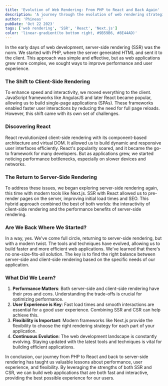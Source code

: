 ```yaml
---
title: 'Evolution of Web Rendering: From PHP to React and Back Again'
description: 'A journey through the evolution of web rendering strategies and what we learned along the way'
author: 'Phineas'
pubDate: 'Oct 22 2023'
tags: ['web rendering', 'SSR', 'React', 'Next.js']
color: 'linear-gradient(to bottom right, #9B59B6, #8E44AD)'
---
```


In the early days of web development, server-side rendering (SSR) was the norm. We started with PHP, where the server generated HTML and sent it to the client. This approach was simple and effective, but as web applications grew more complex, we sought ways to improve performance and user experience.

### The Shift to Client-Side Rendering

To enhance speed and interactivity, we moved everything to the client. JavaScript frameworks like AngularJS and later React became popular, allowing us to build single-page applications (SPAs). These frameworks enabled faster user interactions by reducing the need for full page reloads. However, this shift came with its own set of challenges.

### Discovering React

React revolutionized client-side rendering with its component-based architecture and virtual DOM. It allowed us to build dynamic and responsive user interfaces efficiently. React's popularity soared, and it became the go-to framework for many developers. But as applications grew, we started noticing performance bottlenecks, especially on slower devices and networks.

### The Return to Server-Side Rendering

To address these issues, we began exploring server-side rendering again, this time with modern tools like Next.js. SSR with React allowed us to pre-render pages on the server, improving initial load times and SEO. This hybrid approach combined the best of both worlds: the interactivity of client-side rendering and the performance benefits of server-side rendering.

### Are We Back Where We Started?

In a way, yes. We've come full circle, returning to server-side rendering, but with a modern twist. The tools and techniques have evolved, allowing us to build faster and more efficient web applications. We've learned that there's no one-size-fits-all solution. The key is to find the right balance between server-side and client-side rendering based on the specific needs of our application.

### What Did We Learn?

1. **Performance Matters**: Both server-side and client-side rendering have their pros and cons. Understanding the trade-offs is crucial for optimizing performance.
2. **User Experience is Key**: Fast load times and smooth interactions are essential for a good user experience. Combining SSR and CSR can help achieve this.
3. **Flexibility is Important**: Modern frameworks like Next.js provide the flexibility to choose the right rendering strategy for each part of your application.
4. **Continuous Evolution**: The web development landscape is constantly evolving. Staying updated with the latest tools and techniques is vital for building efficient applications.

In conclusion, our journey from PHP to React and back to server-side rendering has taught us valuable lessons about performance, user experience, and flexibility. By leveraging the strengths of both SSR and CSR, we can build web applications that are both fast and interactive, providing the best possible experience for our users.
